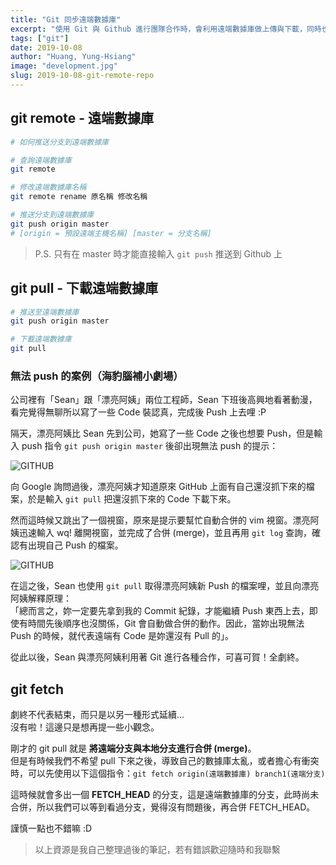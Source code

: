 ```yaml
---
title: "Git 同步遠端數據庫"
excerpt: "使用 Git 與 Github 進行團隊合作時，會利用遠端數據庫做上傳與下載，同時也會出現 Git 衝突，本篇文講解如何處理這些狀況。"
tags: ["git"]
date: 2019-10-08
author: "Huang, Yung-Hsiang"
image: "development.jpg"
slug: 2019-10-08-git-remote-repo
---
```


## git remote - 遠端數據庫

```bash
# 如何推送分支到遠端數據庫

# 查詢遠端數據庫
git remote

# 修改遠端數據庫名稱
git remote rename 原名稱 修改名稱

# 推送分支到遠端數據庫
git push origin master
# [origin = 預設遠端主機名稱] [master = 分支名稱]
```

> P.S. 只有在 master 時才能直接輸入 `git push` 推送到 Github 上

## git pull - 下載遠端數據庫

```bash
# 推送至遠端數據庫
git push origin master

# 下載遠端數據庫
git pull
```

### 無法 push 的案例（海豹腦補小劇場）

公司裡有「Sean」跟「漂亮阿姨」兩位工程師，Sean 下班後高興地看著動漫，看完覺得無聊所以寫了一些 Code 裝認真，完成後 Push 上去哩 :P

隔天，漂亮阿姨比 Sean 先到公司，她寫了一些 Code 之後也想要 Push，但是輸入 push 指令 `git push origin master` 後卻出現無法 push 的提示：

![GITHUB](https://i.imgur.com/qU1BLaO.png)

向 Google 詢問過後，漂亮阿姨才知道原來 GitHub 上面有自己還沒抓下來的檔案，於是輸入 `git pull` 把還沒抓下來的 Code 下載下來。

然而這時候又跳出了一個視窗，原來是提示要幫忙自動合併的 vim 視窗。漂亮阿姨迅速輸入 wq! 離開視窗，並完成了合併 (merge)，並且再用 `git log` 查詢，確認有出現自己 Push 的檔案。

![GITHUB](https://i.imgur.com/6ZET7Hb.png)

在這之後，Sean 也使用 `git pull` 取得漂亮阿姨新 Push 的檔案哩，並且向漂亮阿姨解釋原理：  
「總而言之，妳一定要先拿到我的 Commit 紀錄，才能繼續 Push 東西上去，即使有時間先後順序也沒關係，Git 會自動做合併的動作。因此，當妳出現無法 Push 的時候，就代表遠端有 Code 是妳還沒有 Pull 的」。

從此以後，Sean 與漂亮阿姨利用著 Git 進行各種合作，可喜可賀！全劇終。

## git fetch

劇終不代表結束，而只是以另一種形式延續…  
沒有啦！這邊只是想再提一些小觀念。

剛才的 git pull 就是 **將遠端分支與本地分支進行合併 (merge)**。  
但是有時候我們不希望 pull 下來之後，導致自己的數據庫太亂，或者擔心有衝突時，可以先使用以下這個指令：`git fetch origin(遠端數據庫) branch1(遠端分支)`

這時候就會多出一個 **FETCH_HEAD** 的分支，這是遠端數據庫的分支，此時尚未合併，所以我們可以等到看過分支，覺得沒有問題後，再合併 FETCH_HEAD。

謹慎一點也不錯嘛 :D

> 以上資源是我自己整理過後的筆記，若有錯誤歡迎隨時和我聯繫
